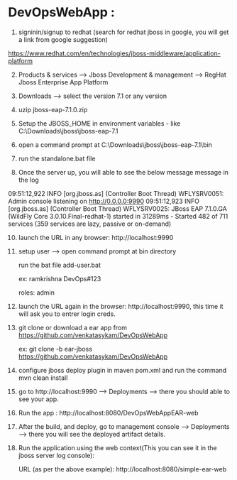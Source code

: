 # DevOpsWebApp : 

1. signinin/signup to redhat (search for redhat jboss in google, you will get a link from google suggestion)

https://www.redhat.com/en/technologies/jboss-middleware/application-platform

2. Products & services --> Jboss Development & management --> RegHat Jboss Enterprise App Platform

4. Downloads --> select the version 7.1 or any version

5. uzip jboss-eap-7.1.0.zip

6. Setup the JBOSS_HOME in environment variables - like C:\Downloads\jboss\jboss-eap-7.1

7. open a command prompt at C:\Downloads\jboss\jboss-eap-7.1\bin

8. run the standalone.bat file

9. Once the server up, you will able to see the below message message in the log

09:51:12,922 INFO  [org.jboss.as] (Controller Boot Thread) WFLYSRV0051: Admin console listening on http://0.0.0.0:9990
09:51:12,923 INFO  [org.jboss.as] (Controller Boot Thread) WFLYSRV0025: JBoss EAP 7.1.0.GA (WildFly Core 3.0.10.Final-redhat-1) started in 31289ms - Started 482 of 711 services (359 services are lazy, passive or on-demand)

10. launch the URL in any browser: http://localhost:9990

11. setup user --> open command prompt at bin directory

	run the bat file add-user.bat
	
	ex: ramkrishna DevOps#123

	roles: admin

12. launch the URL again in the browser: http://localhost:9990, this time it will ask you to entrer login creds.

13. git clone or download a ear app from https://github.com/venkatasykam/DevOpsWebApp

	ex: git clone -b ear-jboss https://github.com/venkatasykam/DevOpsWebApp

14. configure jboss deploy plugin in maven pom.xml and run the command mvn clean install

15. go to http://localhost:9990 --> Deployments --> there you should able to see your app.

16. Run the app : http://localhost:8080/DevOpsWebAppEAR-web

19. After the build, and deploy, go to management console --> Deployments --> there you will see the deployed artifact details.

20. Run the application using the web context(This you can see it in the jboss server log console): 

	URL (as per the above example): http://localhost:8080/simple-ear-web




